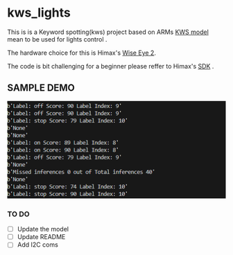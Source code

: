 # kws_lights
This is is a Keyword spotting(kws) project based on ARMs [KWS model](https://www.isca-archive.org/interspeech_2021/berg21_interspeech.pdf)  mean to be used for lights control .

The hardware choice for this is Himax's [Wise Eye 2](https://www.himax.com.tw/products/wiseeye-ai-sensing/wiseeye2-ai-processor/).


The code is bit challenging for a beginner please reffer to Himax's [SDK](https://himaxwiseeyeplus.github.io/) .

## SAMPLE DEMO
![KWS DEMO](./images/demo.png)


### TO DO 
- [ ] Update the model
- [ ] Update README
- [ ] Add I2C coms
